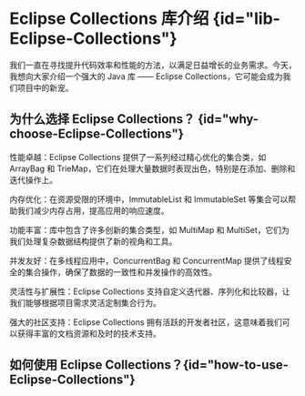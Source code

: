# Eclipse Collections 库介绍 {id="lib-Eclipse-Collections"}

我们一直在寻找提升代码效率和性能的方法，以满足日益增长的业务需求。今天，我想向大家介绍一个强大的 Java 库 —— Eclipse Collections，它可能会成为我们项目中的新宠。

## 为什么选择 Eclipse Collections？ {id="why-choose-Eclipse-Collections"}

性能卓越：Eclipse Collections 提供了一系列经过精心优化的集合类，如 ArrayBag 和 TrieMap，它们在处理大量数据时表现出色，特别是在添加、删除和迭代操作上。

内存优化：在资源受限的环境中，ImmutableList 和 ImmutableSet 等集合可以帮助我们减少内存占用，提高应用的响应速度。

功能丰富：库中包含了许多创新的集合类型，如 MultiMap 和 MultiSet，它们为我们处理复杂数据结构提供了新的视角和工具。

并发友好：在多线程应用中，ConcurrentBag 和 ConcurrentMap 提供了线程安全的集合操作，确保了数据的一致性和并发操作的高效性。

灵活性与扩展性：Eclipse Collections 支持自定义迭代器、序列化和比较器，让我们能够根据项目需求灵活定制集合行为。

强大的社区支持：Eclipse Collections 拥有活跃的开发者社区，这意味着我们可以获得丰富的文档资源和及时的技术支持。

## 如何使用 Eclipse Collections？{id="how-to-use-Eclipse-Collections"}